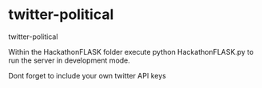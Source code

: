 # twitter-political
twitter-political

Within the HackathonFLASK folder execute python HackathonFLASK.py to run the server in development mode.

Dont forget to include your own twitter API keys
